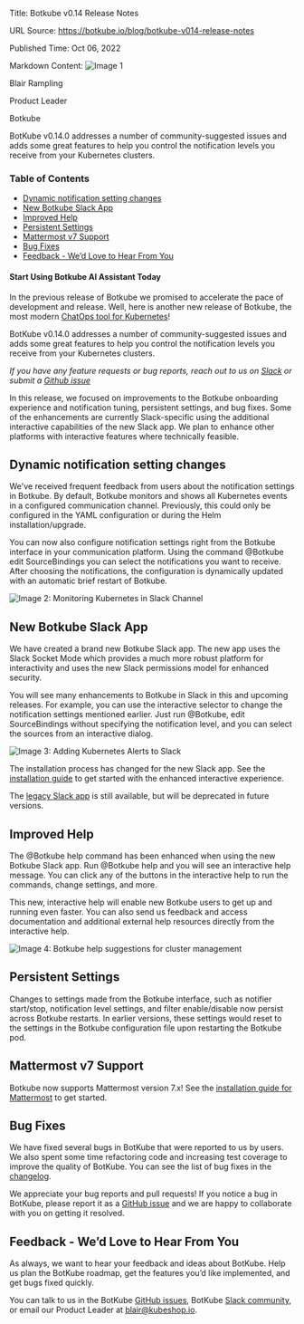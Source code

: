 Title: Botkube v0.14 Release Notes

URL Source: https://botkube.io/blog/botkube-v014-release-notes

Published Time: Oct 06, 2022

Markdown Content:
![Image 1](https://assets-global.website-files.com/634fabb21508d6c9db9bc46f/636df3edbf5389368f6bef9c_cYbM1beBC5tQnSPVfaXCg_W9tkHugByZV2TOleN6pTw.jpeg)

Blair Rampling

Product Leader

Botkube

BotKube v0.14.0 addresses a number of community-suggested issues and adds some great features to help you control the notification levels you receive from your Kubernetes clusters.

### Table of Contents

*   [Dynamic notification setting changes](#dynamic-notification-setting-changes)
*   [New Botkube Slack App](#new-botkube-slack-app)
*   [Improved Help](#improved-help)
*   [Persistent Settings](#persistent-settings)
*   [Mattermost v7 Support](#mattermost-v7-support)
*   [Bug Fixes](#bug-fixes)
*   [Feedback - We’d Love to Hear From You](#feedback-we-d-love-to-hear-from-you)

#### Start Using Botkube AI Assistant Today

In the previous release of Botkube we promised to accelerate the pace of development and release. Well, here is another new release of Botkube, the most modern [ChatOps tool for Kubernetes](http://botkube.io/)!

BotKube v0.14.0 addresses a number of community-suggested issues and adds some great features to help you control the notification levels you receive from your Kubernetes clusters.

_If you have any feature requests or bug reports, reach out to us on [Slack](http://join.botkube.io/) or submit a [Github issue](https://github.com/kubeshop/botkube/issues)_

In this release, we focused on improvements to the Botkube onboarding experience and notification tuning, persistent settings, and bug fixes. Some of the enhancements are currently Slack-specific using the additional interactive capabilities of the new Slack app. We plan to enhance other platforms with interactive features where technically feasible.

Dynamic notification setting changes
------------------------------------

We've received frequent feedback from users about the notification settings in Botkube. By default, Botkube monitors and shows all Kubernetes events in a configured communication channel. Previously, this could only be configured in the YAML configuration or during the Helm installation/upgrade.

You can now also configure notification settings right from the Botkube interface in your communication platform. Using the command @Botkube edit SourceBindings you can select the notifications you want to receive. After choosing the notifications, the configuration is dynamically updated with an automatic brief restart of Botkube.

![Image 2: Monitoring Kubernetes in Slack Channel](https://assets-global.website-files.com/634fabb21508d6c9db9bc46f/6360eb5b0c5188f8691d6b94_633ef84e656938a0ae571fc0_iRbu4PGydNxlrRVX0s4UpTz9QFyoUzE-l5Onxt_TW2YVakCXmxLkWfqXpgtJ7ecj136UrCZdgJGubxY_hdd2IEsiq8tyanu5ITCqu-fgUB0mP_tPZLGYtghrVHYx5uU3bhAi0H-lW6PKNIE24trMca9NWzPrlqHj-CYGLZqoA2CiKsNrr3i2TeFGfQ.png)

New Botkube Slack App
---------------------

We have created a brand new Botkube Slack app. The new app uses the Slack Socket Mode which provides a much more robust platform for interactivity and uses the new Slack permissions model for enhanced security.

You will see many enhancements to Botkube in Slack in this and upcoming releases. For example, you can use the interactive selector to change the notification settings mentioned earlier. Just run @Botkube, edit SourceBindings without specifying the notification level, and you can select the sources from an interactive dialog.

![Image 3: Adding Kubernetes Alerts to Slack](https://assets-global.website-files.com/634fabb21508d6c9db9bc46f/6360eb5b4e8002657684fc0e_633ef84e908df6431e4dd34d_SelrLZepl_wTwzOgctqA0qtliy6LH3SnfV8l8I2r6iMivCxRNdzhtdo9T5TvjNw9boEGHGD1jqnOcld_4B5MxTLxO01xwGq41cZ_SKhyFJLacFJFK7HMXOJ7lrP93TrM9M6CmhTpauoLdoG1D7bWLXYK-rryjw0SCVi5c-xXTh_eKe9JAB73QHI0Dg.png)

The installation process has changed for the new Slack app. See the [installation guide](https://botkube.io/docs/installation/socketslack) to get started with the enhanced interactive experience.

The [legacy Slack app](https://botkube.io/docs/installation/slack/) is still available, but will be deprecated in future versions.

Improved Help
-------------

The @Botkube help command has been enhanced when using the new Botkube Slack app. Run @Botkube help and you will see an interactive help message. You can click any of the buttons in the interactive help to run the commands, change settings, and more.

This new, interactive help will enable new Botkube users to get up and running even faster. You can also send us feedback and access documentation and additional external help resources directly from the interactive help.

![Image 4: Botkube help suggestions for cluster management ](https://assets-global.website-files.com/634fabb21508d6c9db9bc46f/6360eb5b82ec26bf25ce56ed_633ef850e5ef9f0d7d116776_EO0U7RPVKtnFJKGI9P-P-ra7xxTD04eyiGXF_khHkvFL8Age_YGzOa7YM3iTZZ6g9OfTmH_HgJYyJNEN75LDiP5jij3hsQjAF9z0nWw2xJ42aEJlskc_lNSh6XIiwwybgIl0TGxlJRgOSKkUmGbJv9d5NLGOW-x_iVWUj5GyPevaKTWieW5B1QmpCw.png)

Persistent Settings
-------------------

Changes to settings made from the Botkube interface, such as notifier start/stop, notification level settings, and filter enable/disable now persist across Botkube restarts. In earlier versions, these settings would reset to the settings in the Botkube configuration file upon restarting the Botkube pod.

Mattermost v7 Support
---------------------

Botkube now supports Mattermost version 7.x! See the [installation guide for Mattermost](https://botkube.io/docs/installation/mattermost) to get started.

Bug Fixes
---------

We have fixed several bugs in BotKube that were reported to us by users. We also spent some time refactoring code and increasing test coverage to improve the quality of BotKube. You can see the list of bug fixes in the [changelog](https://github.com/kubeshop/botkube/releases/tag/v0.14.0).

We appreciate your bug reports and pull requests! If you notice a bug in BotKube, please report it as a [GitHub issue](https://github.com/kubeshop/botkube/issues) and we are happy to collaborate with you on getting it resolved.

Feedback - We’d Love to Hear From You
-------------------------------------

As always, we want to hear your feedback and ideas about BotKube. Help us plan the BotKube roadmap, get the features you’d like implemented, and get bugs fixed quickly.

You can talk to us in the BotKube [GitHub issues](https://github.com/kubeshop/botkube/issues), BotKube [Slack community](https://join.botkube.io/), or email our Product Leader at [blair@kubeshop.io](mailto:blair@kubeshop.io).
